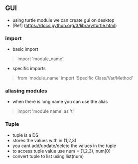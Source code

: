 ## GUI 
- using turtle module we can create gui on desktop
- [Ref] (https://docs.python.org/3/library/turtle.html)

### import

- basic import
> import 'module_name'

- specific imports
> from 'module_name' import 'Specific Class/Var/Method'

### aliasing modules

- when there is long name you can use the alias

> import 'module name' as 't'

### Tuple
- tuple is a DS
- stores the values with in (1,2,3)
- you cant add/update/delete the values in the tuple
- to access tuple value use num = (1,2,3), num[0]
- convert tuple to list using list(num)
